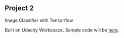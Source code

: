 ## Project 2
Image Classifier with Tensorflow

Built on Udacity Workspace. Sample code will be [here](https://).
